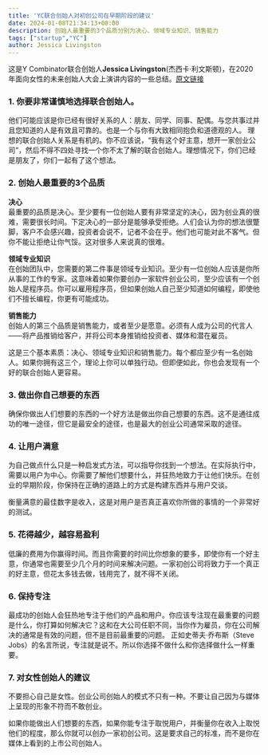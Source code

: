 ```yaml
---
title: 'YC联合创始人对初创公司在早期阶段的建议'
date: 2024-01-08T21:34:13+08:00
description: 创始人最重要的3个品质分别为决心、领域专业知识、销售能力
tags: ["startup","YC"]
author: Jessica Livingston
---
```

这是Y Combinator联合创始人**Jessica Livingston**(杰西卡·利文斯顿)，在2020年面向女性的未来创始人大会上演讲内容的一些总结。[原文链接](https://foundersatwork.posthaven.com/startups-the-very-beginning)

### 1. 你要非常谨慎地选择联合创始人。
他们可能应该是你已经有很好关系的人：朋友、同学、同事、配偶。与您共事过并且您知道的人是有效且可靠的。也是一个与你有大致相同抱负和道德观的人。
理想的联合创始人关系是有机的。你不应该说，“我有这个好主意，想开一家创业公司”，然后不得不四处寻找一个你不太了解的联合创始人。理想情况下，你们已经是朋友了，你们一起有了这个想法。

### 2. 创始人最重要的3个品质
**决心**  
最重要的品质是决心。至少要有一位创始人要有非常坚定的决心，因为创业真的很难，需要很长时间。下定决心的一部分是能够承受拒绝。人们会认为你的想法很蹩脚，客户不会感兴趣，投资者会说不，记者不会在乎。他们也可能对此不客气。但你不能让拒绝让你气馁。这对很多人来说真的很难。

**领域专业知识**  
在创始团队中，您需要的第二件事是领域专业知识。至少有一位创始人应该是你所从事的工作的专家。这意味着如果你要创办一家软件创业公司，至少应该有一个创始人是程序员。你可以雇用程序员，但如果创始人自己至少知道如何编程，即使他们不擅长编程，你更有可能成功。

**销售能力**  
创始人的第三个品质是销售能力，或者至少是愿意。必须有人成为公司的代言人——将产品推销给客户，并将公司本身推销给投资者、媒体和潜在雇员。

这是三个基本素质：决心、领域专业知识和销售能力。每个都应至少有一名创始人。如果你拥有这三个，理论上你可以单独行动。但即便如此，你也会发现有一个好的联合创始人更容易。

### 3. 做出你自己想要的东西
确保你做出人们想要的东西的一个好方法是做出你自己想要的东西。这不是通往成功的唯一途径，但它是最安全的途径，也是最大的创业公司通常采取的途径。

### 4. 让用户满意
为自己做点什么只是一种启发式方法，可以指导你找到一个想法。在实际执行中，需要以用户为中心。你需要了解他们想要什么，并狂热地致力于让他们快乐。在创业的早期阶段，你保持在正确的道路上的方式是构建东西并与用户交谈。

衡量满意的最佳数字是收入，这是对用户是否真正喜欢你所做的事情的一个非常好的测试。

### 5. 花得越少，越容易盈利
低廉的费用为你赢得时间。而且你需要的时间比你想象的要多，即使你有一个好主意，你通常也需要至少几个月的时间来解决问题。一家初创公司将致力于一个真正的好主意，但花太多钱去做，钱用完了，就不得不关闭。

### 6. 保持专注
最成功的创始人会狂热地专注于他们的产品和用户。你应该专注现在最重要的问题是什么，你打算如何解决它？这和在大公司任职不同，当你作为雇员，你在公司解决的通常是有效的问题，但不是目前最重要的问题。
正如史蒂夫·乔布斯（Steve Jobs）的名言所说，专注就是说不。所以你选择不做什么和你选择做什么一样重要。

### 7. 对女性创始人的建议
不要担心自己是女性。创业公司创始人的模式不只有一种。不要让自己因为与媒体上呈现的形象不符而不敢创业。

如果你能做出人们想要的东西，如果你能专注于取悦用户，并衡量你在收入上取悦他们的程度，那么你就可以创办一家初创公司。这是要求自己的标准，而不是你在媒体上看到的上市公司创始人。

